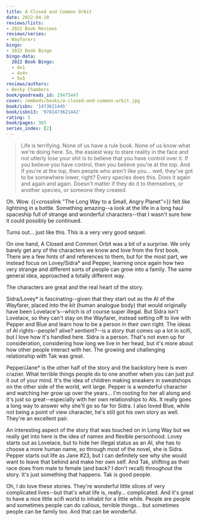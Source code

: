 ```yaml
---
title: A Closed and Common Orbit
date: 2022-04-10
reviews/lists:
- 2022 Book Reviews
reviews/series:
- Wayfarers
bingo:
- 2022 Book Bingo
bingo-data:
  2022 Book Bingo:
  - 4x1
  - 4x4+
  - 5x5
reviews/authors:
- Becky Chambers
book/goodreads_id: 29475447
cover: /embeds/books/a-closed-and-common-orbit.jpg
book/isbn: '1473621445'
book/isbn13: '9781473621442'
rating: 5
book/pages: 365
series_index: [2]
---
```

> Life is terrifying. None of us have a rule book. None of us know what we're doing here. So, the easiest way to stare reality in the face and not utterly lose your shit is to believe that you have control over it. If you believe you have control, then you believe you're at the top. And if you're at the top, then people who aren't like you... well, they've got to be somewhere lower, right? Every species does this. Does it again and again and again. Doesn't matter if they do it to themselves, or another species, or someone they created.

Oh. Wow. {{<crosslink "The Long Way to a Small, Angry Planet">}} felt like lightning in a bottle. Something amazing--a look at the life in a long haul spaceship full of strange and wonderful characters--that I wasn't sure how it could possibly be continued. 

Turns out... just like this. This is a very very good sequel. 

On one hand, A Closed and Common Orbit was a bit of a surprise. We only barely get any of the characters we know and love from the first book. There are a few hints of and references to them, but for the most part, we instead focus on Lovey/Sidra* and Pepper, learning once again how two very strange and different sorts of people can grow into a family. The same general idea, approached a totally different way. 

<!--more-->

The characters are great and the real heart of the story. 

Sidra/Lovey* is fascinating--given that they start out as the AI of the Wayfarer, placed into the kit (human analogue body) that would originally have been Lovelace's--which is of course super illegal. But Sidra isn't Lovelace, so they can't stay on the Wayfarer, instead setting off to live with Pepper and Blue and learn how to be a person in their own right. The ideas of AI rights--people? alive? sentient?--is a story that comes up a lot in scifi, but I love how it's handled here. Sidra is a person. That's not even up for consideration, considering how long we live in her head, but it's more about how other people interact with her. The growing and challenging relationship with Tak was great. 

Pepper/Jane* is the other half of the story and the backstory here is even crazier. What terrible things people do to one another when you can just put it out of your mind. It's the idea of children making sneakers in sweatshops on the other side of the world, writ large. Pepper is a wonderful character and watching her grow up over the years... I'm rooting for her all along and it's just so great--especially with her own relationships to AIs. It really goes a long way to answer why she'll go so far for Sidra. I also loved Blue, while not being a point of view character, he's still got his own story as well. They're an excellent pair. 

An interesting aspect of the story that was touched on in Long Way but we really get into here is the idea of names and flexible personhood. Lovey starts out as Lovelace, but to hide her illegal status as an AI, she has to choose a more human name, so through most of the novel, she is Sidra. Pepper starts out life as Jane #23, but I can definitely see why she would want to leave that behind and make her own self. And Tak, shifting as their race does from male to female (and back? I don't recall) throughout the story. It's just something that happens. Tak is good people. 

Oh, I do love these stories. They're wonderful little slices of very complicated lives--but that's what life is, really... complicated. And it's great to have a nice little scifi world to inhabit for a little while. People are people and sometimes people can do callous, terrible things... but sometimes people can be family too. And that can be wonderful.